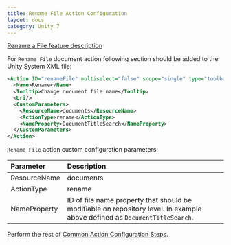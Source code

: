```yaml
---
title: Rename File Action Configuration
layout: docs
category: Unity 7
---
```

[Rename a File feature description](../../features/document-management/rename-file.md)

For `Rename File` document action following section should be added to the Unity System XML file:

```xml
<Action ID="renameFile" multiselect="false" scope="single" type="toolbar">
  <Name>Rename</Name>
  <Tooltip>Change document file name</Tooltip>
  <Uri/>
  <CustomParameters>
    <ResourceName>documents</ResourceName>
    <ActionType>rename</ActionType>
    <NameProperty>DocumentTitleSearch</NameProperty>
  </CustomParameters>
</Action>
```

`Rename File` action custom configuration parameters:

| Parameter   | Description |
|:------------|:------------|
|ResourceName | documents   |
|ActionType   | rename |
|NameProperty   | ID of file name property that should be modifiable on repository level. In example above defined as `DocumentTitleSearch`.|

Perform the rest of [Common Action Configuration Steps](../actions.md#common-actions-configuration-steps).